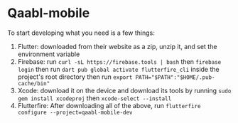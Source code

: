# Qaabl-mobile

To start developing what you need is a few things:

1. Flutter: downloaded from their website as a zip, unzip it, and set the environment variable
2. Firebase: run `curl -sL https://firebase.tools | bash` then `firebase login` then run `dart pub global activate flutterfire_cli` inside the project's root directory then run `export PATH="$PATH":"$HOME/.pub-cache/bin"`
3. Xcode: download it on the device and download its tools by running `sudo gem install xcodeproj` then `xcode-select --install` 
4. Flutterfire: After downloading all of the above, run `flutterfire configure --project=qaabl-mobile-dev`
